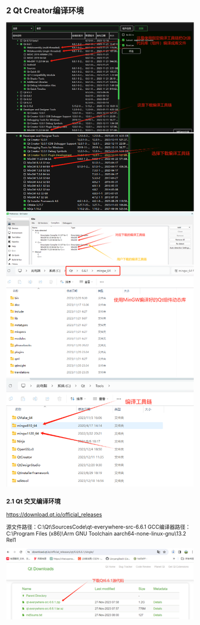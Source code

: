 

## 2 Qt Creator编译环境

![Alt text](/assets/Qt6/ChapterOne/编译工具链-1.png)
![Alt text](/assets/Qt6/ChapterOne/编译工具链-2.png)
![Alt text](/assets/Qt6/ChapterOne/编译工具链-3.png)
![Alt text](/assets/Qt6/ChapterOne/编译工具链-4.png)
![Alt text](/assets/Qt6/ChapterOne/编译工具链-5.png)

### 2.1 Qt 交叉编译环境

https://download.qt.io/official_releases

源文件路径：C:\Qt\SourcesCode\qt-everywhere-src-6.6.1
GCC编译器路径：C:\Program Files (x86)\Arm GNU Toolchain aarch64-none-linux-gnu\13.2 Rel1

![Alt text](/assets/Qt6/ChapterOne/WebAssembly.png)

